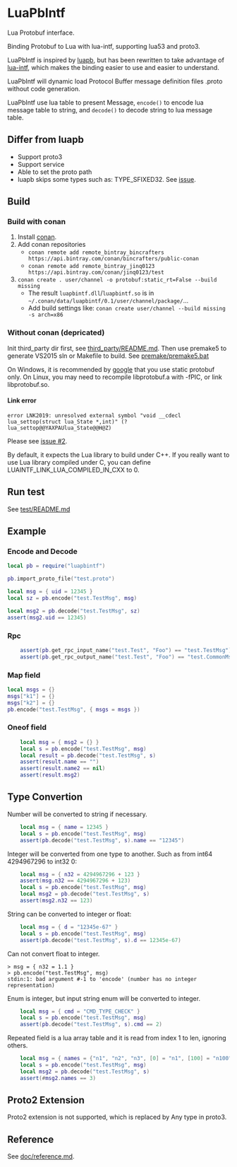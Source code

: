# LuaPbIntf
Lua Protobuf interface.

Binding Protobuf to Lua with lua-intf, supporting lua53 and proto3.

LuaPbIntf is inspired by [luapb](https://github.com/zhanjunxiong/luapb),
  but has been rewritten to take advantage of
  [lua-intf](https://github.com/SteveKChiu/lua-intf),
  which makes the binding easier to use and easier to understand.

LuaPbIntf will dynamic load Protocol Buffer message definition files .proto
  without code generation.

LuaPbIntf use lua table to present Message,
 `encode()` to encode lua message table to string,
 and `decode()` to decode string to lua message table.

## Differ from luapb
* Support proto3
* Support service
* Able to set the proto path
* luapb skips some types such as: TYPE_SFIXED32.
  See [issue](https://github.com/zhanjunxiong/luapb/issues/10).

## Build

### Build with conan
1. Install [conan](http://docs.conan.io/en/latest/installation.html).
1. Add conan repositories
    * `conan remote add remote_bintray_bincrafters https://api.bintray.com/conan/bincrafters/public-conan`
    * `conan remote add remote_bintray_jinq0123 https://api.bintray.com/conan/jinq0123/test`
1. `conan create . user/channel -o protobuf:static_rt=False --build missing`
    * The result `luapbintf.dll`/`luapbintf.so` is in `~/.conan/data/luapbintf/0.1/user/channel/package/`...
    * Add build settings like:
        `conan create user/channel --build missing -s arch=x86`

### Without conan (depricated)
Init third_party dir first, see [third_party/README.md](third_party/README.md).
Then use premake5 to generate VS2015 sln or Makefile to build. See [premake/premake5.bat](premake/premake5.bat)

On Windows, it is recommended by [google](https://github.com/google/protobuf/tree/master/cmake)
 that you use static protobuf only.
On Linux, you may need to recompile libprotobuf.a with -fPIC, or link libprotobuf.so.

#### Link error
```error LNK2019: unresolved external symbol "void __cdecl lua_settop(struct lua_State *,int)" (?lua_settop@@YAXPAUlua_State@@H@Z)```

Please see [issue #2](https://github.com/jinq0123/LuaPbIntf/issues/2).

By default, it expects the Lua library to build under C++.
If you really want to use Lua library compiled under C, you can define LUAINTF_LINK_LUA_COMPILED_IN_CXX to 0.

## Run test
See [test/README.md](test/README.md)

## Example

### Encode and Decode
```lua
local pb = require("luapbintf")

pb.import_proto_file("test.proto")

local msg = { uid = 12345 }
local sz = pb.encode("test.TestMsg", msg)

local msg2 = pb.decode("test.TestMsg", sz)
assert(msg2.uid == 12345)
```  

### Rpc
```lua
    assert(pb.get_rpc_input_name("test.Test", "Foo") == "test.TestMsg")
    assert(pb.get_rpc_output_name("test.Test", "Foo") == "test.CommonMsg")
```

### Map field
```lua
local msgs = {}
msgs["k1"] = {}
msgs["k2"] = {}
pb.encode("test.TestMsg", { msgs = msgs })
```

### Oneof field
```lua
    local msg = { msg2 = {} }
    local s = pb.encode("test.TestMsg", msg)
    local result = pb.decode("test.TestMsg", s)
    assert(result.name == "")
    assert(result.name2 == nil)
    assert(result.msg2)
```
 
## Type Convertion

Number will be converted to string if necessary.
```lua
    local msg = { name = 12345 }
    local s = pb.encode("test.TestMsg", msg)
    assert(pb.decode("test.TestMsg", s).name == "12345")
```

Integer will be converted from one type to another.
  Such as from int64 4294967296 to int32 0:
```lua
    local msg = { n32 = 4294967296 + 123 }
    assert(msg.n32 == 4294967296 + 123)
    local s = pb.encode("test.TestMsg", msg)
    local msg2 = pb.decode("test.TestMsg", s)
    assert(msg2.n32 == 123)
```

String can be converted to integer or float:
```lua
    local msg = { d = "12345e-67" }
    local s = pb.encode("test.TestMsg", msg)
    assert(pb.decode("test.TestMsg", s).d == 12345e-67)
```

Can not convert float to integer.
```
> msg = { n32 = 1.1 }
> pb.encode("test.TestMsg", msg)
stdin:1: bad argument #-1 to 'encode' (number has no integer representation)
```

Enum is integer, but input string enum will be converted to integer.
```lua
    local msg = { cmd = "CMD_TYPE_CHECK" }
    local s = pb.encode("test.TestMsg", msg)
    assert(pb.decode("test.TestMsg", s).cmd == 2)
```

Repeated field is a lua array table and it is 
read from index 1 to len, ignoring others.
```lua
    local msg = { names = {"n1", "n2", "n3", [0] = "n1", [100] = "n100"} }
    local s = pb.encode("test.TestMsg", msg)
    local msg2 = pb.decode("test.TestMsg", s)
    assert(#msg2.names == 3)
```

## Proto2 Extension
Proto2 extension is not supported, which is replaced by Any type in proto3.

## Reference
See [doc/reference.md](doc/reference.md).
